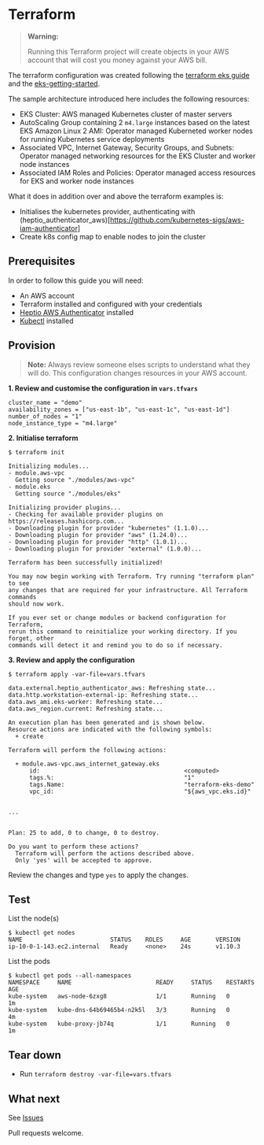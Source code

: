 # Terraform


>**Warning:** 
>
>Running this Terraform project will create objects in your AWS account that will cost you money against your AWS bill.


The terraform configuration was created following the [terraform eks guide](https://www.terraform.io/docs/providers/aws/guides/eks-getting-started.html) and the [eks-getting-started](https://github.com/terraform-providers/terraform-provider-aws/tree/master/examples/eks-getting-started).

The sample architecture introduced here includes the following resources:

* EKS Cluster: AWS managed Kubernetes cluster of master servers
* AutoScaling Group containing 2 `m4.large` instances based on the latest EKS Amazon Linux 2 AMI: Operator managed Kuberneted worker nodes for running Kubernetes service deployments
* Associated VPC, Internet Gateway, Security Groups, and Subnets: Operator managed networking resources for the EKS Cluster and worker node instances
* Associated IAM Roles and Policies: Operator managed access resources for EKS and worker node instances


What it does in addition over and above the terraform examples is:

* Initialises the kubernetes provider, authenticating with (heptio_authenticator_aws)[https://github.com/kubernetes-sigs/aws-iam-authenticator]
* Create k8s config map to enable nodes to join the cluster


## Prerequisites 

In order to follow this guide you will need:

* An AWS account
* Terraform installed and configured with your credentials
* [Heptio AWS Authenticator](https://github.com/kubernetes-sigs/aws-iam-authenticator) installed
* [Kubectl](https://kubernetes.io/docs/imported/release/notes/#client-binaries) installed


## Provision
>**Note:** 
> Always review someone elses scripts to understand what they will do. This configuration changes resources in your AWS account. 

**1. Review and customise the configuration in `vars.tfvars`**

```
cluster_name = "demo"
availability_zones = ["us-east-1b", "us-east-1c", "us-east-1d"]
number_of_nodes = "1"
node_instance_type = "m4.large"
```

**2. Initialise terraform**

```
$ terraform init

Initializing modules...
- module.aws-vpc
  Getting source "./modules/aws-vpc"
- module.eks
  Getting source "./modules/eks"

Initializing provider plugins...
- Checking for available provider plugins on https://releases.hashicorp.com...
- Downloading plugin for provider "kubernetes" (1.1.0)...
- Downloading plugin for provider "aws" (1.24.0)...
- Downloading plugin for provider "http" (1.0.1)...
- Downloading plugin for provider "external" (1.0.0)...

Terraform has been successfully initialized!

You may now begin working with Terraform. Try running "terraform plan" to see
any changes that are required for your infrastructure. All Terraform commands
should now work.

If you ever set or change modules or backend configuration for Terraform,
rerun this command to reinitialize your working directory. If you forget, other
commands will detect it and remind you to do so if necessary.
```

**3. Review and apply the configuration**

```
$ terraform apply -var-file=vars.tfvars

data.external.heptio_authenticator_aws: Refreshing state...
data.http.workstation-external-ip: Refreshing state...
data.aws_ami.eks-worker: Refreshing state...
data.aws_region.current: Refreshing state...

An execution plan has been generated and is shown below.
Resource actions are indicated with the following symbols:
  + create

Terraform will perform the following actions:

  + module.aws-vpc.aws_internet_gateway.eks
      id:                                         <computed>
      tags.%:                                     "1"
      tags.Name:                                  "terraform-eks-demo"
      vpc_id:                                     "${aws_vpc.eks.id}"

      
...


Plan: 25 to add, 0 to change, 0 to destroy.

Do you want to perform these actions?
  Terraform will perform the actions described above.
  Only 'yes' will be accepted to approve.

```

Review the changes and type `yes` to apply the changes.

## Test

List the node(s)

```
$ kubectl get nodes
NAME                         STATUS    ROLES     AGE       VERSION
ip-10-0-1-143.ec2.internal   Ready     <none>    24s       v1.10.3
```
List the pods

```
$ kubectl get pods --all-namespaces
NAMESPACE     NAME                        READY     STATUS    RESTARTS   AGE
kube-system   aws-node-6zxg8              1/1       Running   0          1m
kube-system   kube-dns-64b69465b4-n2k5l   3/3       Running   0          4m
kube-system   kube-proxy-jb74q            1/1       Running   0          1m
```

## Tear down

* Run `terraform destroy -var-file=vars.tfvars`

## What next
See [Issues](https://github.com/niallmccullagh/terraform-eks/issues)

Pull requests welcome.
